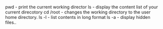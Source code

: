 pwd - print the current working director
ls -  display the content list of your current direcotory
cd /root - changes the working directory to the user home directory.
ls -l - list contents in long format
ls -a - display hidden files..
